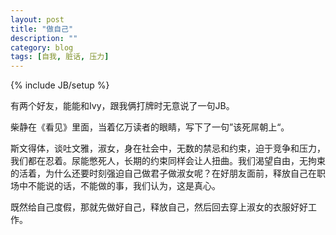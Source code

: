 ```yaml
---
layout: post
title: "做自己"
description: ""
category: blog
tags: [自我, 脏话, 压力]
---
```

{% include JB/setup %}

有两个好友，能能和Ivy，跟我俩打牌时无意说了一句JB。  

柴静在《看见》里面，当着亿万读者的眼睛，写下了一句”该死屌朝上“。  

斯文得体，谈吐文雅，淑女，身在社会中，无数的禁忌和约束，迫于竞争和压力，我们都在忍着。尿能憋死人，长期的约束同样会让人扭曲。我们渴望自由，无拘束的活着，为什么还要时刻强迫自己做君子做淑女呢？在好朋友面前，释放自己在职场中不能说的话，不能做的事，我们认为，这是真心。  

既然给自己度假，那就先做好自己，释放自己，然后回去穿上淑女的衣服好好工作。  

